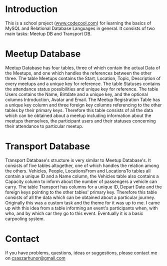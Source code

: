 Introduction
============

This is a school project (www.codecool.com) for learning the basics of MySQL and 
Relational Database Languages in general. It consists of two main tasks: 
Meetup DB and Transport DB.


Meetup Database
=====

Meetup Database has four tables, three of which contain the actual Data of the Meetups,
and one which handles the references between the other three.
The table Meetups contains the Start, Location, Topic, Description of every meetups
and a unique key for reference.
The table Statuses contains the attendance status possibilities and unique key for reference.
The table Users contains the Name, Birtdate and a unique key, and the optional columns 
Introduction, Avatar and Email.
The Meetup Registration Table has a unique key column and three foreign key columns referencing 
to the other tables by their primary keys. Therefore this table consists of all the data 
which can be obtained about a meetup including information about the meetups themselves, 
the participant users and their statuses concerning their attendance to particular meetup.


Transport Database
====================================

Transport Database's structure is very similar to Meetup Database's. It consists of five tables
altogether, one of which handles the relation among the others.
Vehicles, People, LocationsFrom and LocationsTo tables all contain a unique ID and a Name column, 
the Vehicles table also contains a Capacity column to inform about the number of passengers a vehicle 
can carry. 
The table Transport has columns for a unique ID, Depart Date and the foreign keys pointing to the
other tables' primary key. Therefore this table consists of all the data which can be 
obtained about a particular journey.
Originally this was a custom task and the theme for it was up to me. I came up with this idea
from a table informing an event's participants when, with who, and by which car they go to this
event. Eventually it is a basic carpooling system.


Contact
========================================

If you have problems, questions, ideas or suggestions, please contact me on csaszarhunor@gmail.com
